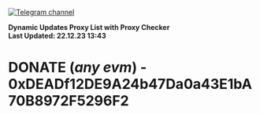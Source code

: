 [![Telegram channel](https://img.shields.io/endpoint?url=https://runkit.io/damiankrawczyk/telegram-badge/branches/master?url=https://t.me/n4z4v0d)](https://t.me/n4z4v0d) 

**Dynamic Updates Proxy List with Proxy Checker**  
**Last Updated: 22.12.23 13:43**

# DONATE (_any evm_) - 0xDEADf12DE9A24b47Da0a43E1bA70B8972F5296F2
